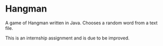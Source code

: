 # Hangman
A game of Hangman written in Java. Chooses a random word from a text file.

This is an internship assignment and is due to be improved.
